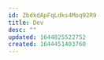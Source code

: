 ```yaml
---
id: ZbdkdApFqLdks4Moq92R9
title: Dev
desc: ""
updated: 1644825522752
created: 1644451403760
---
```

